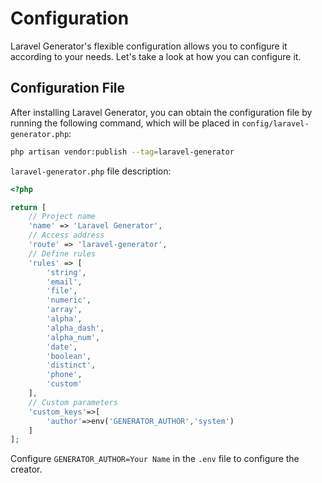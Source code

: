 # Configuration

Laravel Generator's flexible configuration allows you to configure it according to your needs. Let's take a look at how you can configure it.

## Configuration File

After installing Laravel Generator, you can obtain the configuration file by running the following command, which will be placed in `config/laravel-generator.php`:

```sh
php artisan vendor:publish --tag=laravel-generator
```

`laravel-generator.php` file description:

```php
<?php

return [
    // Project name
    'name' => 'Laravel Generator',
    // Access address
    'route' => 'laravel-generator',
    // Define rules
    'rules' => [
        'string',
        'email',
        'file',
        'numeric',
        'array',
        'alpha',
        'alpha_dash',
        'alpha_num',
        'date',
        'boolean',
        'distinct',
        'phone',
        'custom'
    ],
    // Custom parameters
    'custom_keys'=>[
        'author'=>env('GENERATOR_AUTHOR','system')
    ]
];
```

Configure `GENERATOR_AUTHOR=Your Name` in the `.env` file to configure the creator.
